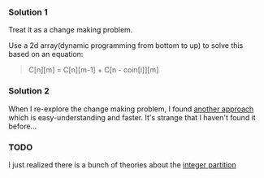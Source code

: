 ### Solution 1

Treat it as a change making problem.

Use a 2d array(dynamic programming from bottom to up) to solve this
based on an equation:

> C[n][m] = C[n][m-1] + C[n - coin[i]][m]

### Solution 2

When I re-explore the change making problem,
I found [another approach][1] which is easy-understanding and faster.
It's strange that I haven't found it before...

### TODO

I just realized there is a bunch of theories about the [integer partition][2]


[1]: http://www.mathblog.dk/project-euler-31-combinations-english-currency-denominations/
[2]: https://en.wikipedia.org/wiki/Partition_(number_theory)
